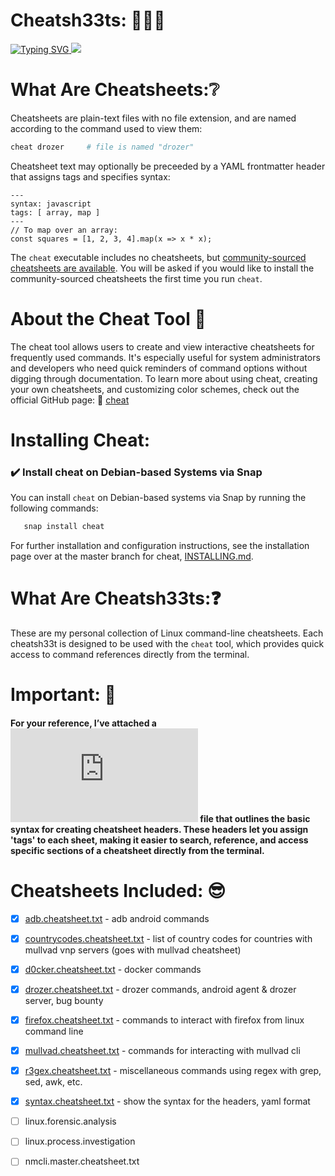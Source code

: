 # Cheatsh33ts: 📙📘📕

<a href="https://git.io/typing-svg">
  <img src="https://readme-typing-svg.demolab.com?font=Fira+Code&pause=1000&color=17F710width=443&lines=Personal+interactive+cheatsheets;on+the+command-line..." alt="Typing SVG" />
</a>

<a href="https://asciinema.org/a/WuQQ4AN8YaXkn5p4Q6AW74bZv" target="_blank">
  <img src="https://asciinema.org/a/WuQQ4AN8YaXkn5p4Q6AW74bZv.svg" />
</a>

# What Are Cheatsheets:❔

Cheatsheets are plain-text files with no file extension, and are named
according to the command used to view them:

```sh
cheat drozer     # file is named "drozer"
```

Cheatsheet text may optionally be preceeded by a YAML frontmatter header that
assigns tags and specifies syntax:

```
---
syntax: javascript
tags: [ array, map ]
---
// To map over an array:
const squares = [1, 2, 3, 4].map(x => x * x);
```

The `cheat` executable includes no cheatsheets, but [community-sourced
cheatsheets are available][cheatsheets]. You will be asked if you would like to
install the community-sourced cheatsheets the first time you run `cheat`.

# About the Cheat Tool 🔧
The cheat tool allows users to create and view interactive cheatsheets for frequently used commands. 
It's especially useful for system administrators and developers who need quick reminders of command 
options without digging through documentation. To learn more about using cheat, creating your own cheatsheets, 
and customizing color schemes, check out the official GitHub page: 🔗 [cheat](https://github.com/cheat)

# Installing Cheat:

### ✔️ Install cheat on Debian-based Systems via Snap

You can install `cheat` on Debian-based systems via Snap by running the following commands:

```bash
   snap install cheat
```

For further installation and configuration instructions, see the installation page over at the master branch for cheat, [INSTALLING.md][].

# What Are Cheatsh33ts:❓ 
These are my personal collection of Linux command-line cheatsheets. Each cheatsh33t is designed to be used with the `cheat` tool, which provides quick access to command references directly from the terminal.

# Important: 📍
#### For your reference, I’ve attached a ![syntax.cheatsheet.txt](https://github.com/DouglasFreshHabian/Cheatsh33ts/blob/main/syntax.cheatsheet.txt) file that outlines the basic syntax for creating cheatsheet headers. These headers let you assign 'tags' to each sheet, making it easier to search, reference, and access specific sections of a cheatsheet directly from the terminal.

# Cheatsheets Included: 😎
- [x] [adb.cheatsheet.txt](https://github.com/DouglasFreshHabian/Cheatsh33ts/blob/main/adb.cheatsheet.txt)                           - adb android commands
- [x] [countrycodes.cheatsheet.txt](https://github.com/DouglasFreshHabian/Cheatsh33ts/blob/main/countrycodes.cheatsheet.txt)         - list of country codes for countries with mullvad vnp servers (goes with mullvad cheatsheet)
- [x] [d0cker.cheatsheet.txt](https://github.com/DouglasFreshHabian/Cheatsh33ts/blob/main/d0cker.cheatsheet.txt)                     - docker commands
- [x] [drozer.cheatsheet.txt](https://github.com/DouglasFreshHabian/Cheatsh33ts/blob/main/d0cker.cheatsheet.txt)                     - drozer commands, android agent & drozer server, bug bounty
- [x] [firefox.cheatsheet.txt](https://github.com/DouglasFreshHabian/Cheatsh33ts/blob/main/firefox.cheatsheet.txt)                   - commands to interact with firefox from linux command line
- [x] [mullvad.cheatsheet.txt](https://github.com/DouglasFreshHabian/Cheatsh33ts/blob/main/mullvad.cheatsheet.txt)                   - commands for interacting with mullvad cli
- [x] [r3gex.cheatsheet.txt](https://github.com/DouglasFreshHabian/Cheatsh33ts/blob/main/r3gex.cheatsheet.txt)                       - miscellaneous commands using regex with grep, sed, awk, etc.
- [x] [syntax.cheatsheet.txt](https://github.com/DouglasFreshHabian/Cheatsh33ts/blob/main/syntax.cheatsheet.txt)                     - show the syntax for the headers, yaml format
- [ ] linux.forensic.analysis
- [ ] linux.process.investigation       
- [ ] nmcli.master.cheatsheet.txt


[INSTALLING.md]: https://github.com/cheat/cheat/blob/master/INSTALLING.md
[cheatsheets]:   https://github.com/cheat/cheatsheets



<!--
  ____ _                _       _     __________ _       
 / ___| |__   ___  __ _| |_ ___| |__ |___ /___ /| |_ ___ ™️
| |   | '_ \ / _ \/ _` | __/ __| '_ \  |_ \ |_ \| __/ __|
| |___| | | |  __/ (_| | |_\__ \ | | |___) |__) | |_\__ \
 \____|_| |_|\___|\__,_|\__|___/_| |_|____/____/ \__|___/ 
            Fresh Forensics, LLC 2025 -->
